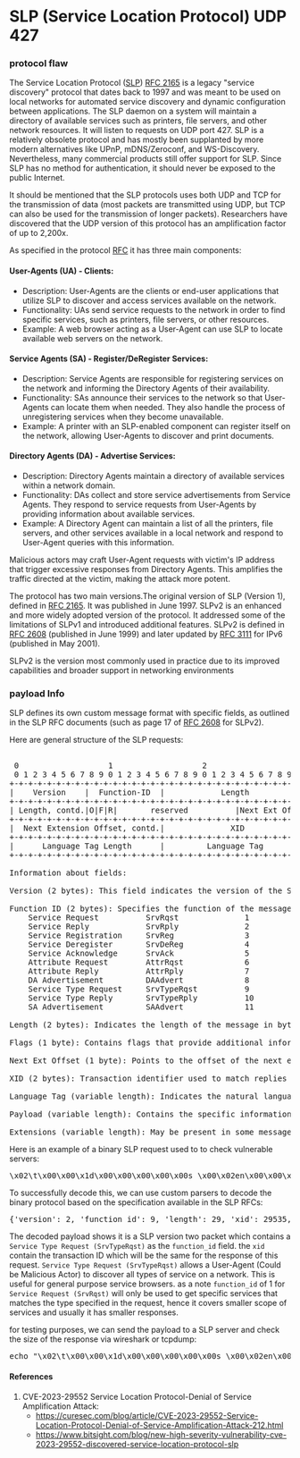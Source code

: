 # SLP (Service Location Protocol) UDP 427

### protocol flaw

The Service Location Protocol ([SLP](https://en.wikipedia.org/wiki/Service_Location_Protocol)) [RFC 2165](https://www.rfc-editor.org/rfc/rfc2165.html) is a legacy "service discovery" protocol that dates back to 1997 and was meant to be used on local networks for automated service discovery and dynamic configuration between applications. The SLP daemon on a system will maintain a directory of available services such as printers, file servers, and other network resources. It will listen to requests on UDP port 427.
SLP is a relatively obsolete protocol and has mostly been supplanted by more modern alternatives like UPnP, mDNS/Zeroconf, and WS-Discovery. Nevertheless, many commercial products still offer support for SLP. Since SLP has no method for authentication, it should never be exposed to the public Internet.

It should be mentioned that the SLP protocols uses both UDP and TCP for the transmission of data (most packets are transmitted using UDP, but TCP can also be used for the transmission of longer packets). Researchers have discovered that the UDP version of this protocol has an amplification factor of up to 2,200x.

As specified in the protocol [RFC](https://www.rfc-editor.org/rfc/rfc2165.html#page-56) it has three main components:

#### User-Agents (UA) - Clients:
- Description: User-Agents are the clients or end-user applications that utilize SLP to discover and access services available on the network.
- Functionality: UAs send service requests to the network in order to find specific services, such as printers, file servers, or other resources.
- Example: A web browser acting as a User-Agent can use SLP to locate available web servers on the network.

#### Service Agents (SA) - Register/DeRegister Services:
- Description: Service Agents are responsible for registering services on the network and informing the Directory Agents of their availability.
- Functionality: SAs announce their services to the network so that User-Agents can locate them when needed. They also handle the process of unregistering services when they become unavailable.
- Example: A printer with an SLP-enabled component can register itself on the network, allowing User-Agents to discover and print documents.

#### Directory Agents (DA) - Advertise Services:
- Description: Directory Agents maintain a directory of available services within a network domain.
- Functionality: DAs collect and store service advertisements from Service Agents. They respond to service requests from User-Agents by providing information about available services.
- Example: A Directory Agent can maintain a list of all the printers, file servers, and other services available in a local network and respond to User-Agent queries with this information.

Malicious actors may craft User-Agent requests with victim's IP address that trigger excessive responses from Directory Agents. This amplifies the traffic directed at the victim, making the attack more potent.


The protocol has two main versions.The original version of SLP (Version 1), defined in [RFC 2165](https://www.rfc-editor.org/rfc/rfc2165.html). It was published in June 1997. SLPv2 is an enhanced and more widely adopted version of the protocol. It addressed some of the limitations of SLPv1 and introduced additional features. SLPv2 is defined in [RFC 2608](https://www.ietf.org/rfc/rfc2608.txt) (published in June 1999) and later updated by [RFC 3111](https://datatracker.ietf.org/doc/html/rfc3111) for IPv6 (published in May 2001).

SLPv2 is the version most commonly used in practice due to its improved capabilities and broader support in networking environments


### payload Info

SLP defines its own custom message format with specific fields, as outlined in the SLP RFC documents (such as page 17 of [RFC 2608](https://www.ietf.org/rfc/rfc2608.txt) for SLPv2).

Here are general structure of the SLP requests:
<pre>

 0                   1                   2                   3
 0 1 2 3 4 5 6 7 8 9 0 1 2 3 4 5 6 7 8 9 0 1 2 3 4 5 6 7 8 9 0 1
+-+-+-+-+-+-+-+-+-+-+-+-+-+-+-+-+-+-+-+-+-+-+-+-+-+-+-+-+-+-+-+-+
|    Version    |  Function-ID  |            Length             |
+-+-+-+-+-+-+-+-+-+-+-+-+-+-+-+-+-+-+-+-+-+-+-+-+-+-+-+-+-+-+-+-+
| Length, contd.|O|F|R|       reserved          |Next Ext Offset|
+-+-+-+-+-+-+-+-+-+-+-+-+-+-+-+-+-+-+-+-+-+-+-+-+-+-+-+-+-+-+-+-+
|  Next Extension Offset, contd.|              XID              |
+-+-+-+-+-+-+-+-+-+-+-+-+-+-+-+-+-+-+-+-+-+-+-+-+-+-+-+-+-+-+-+-+
|      Language Tag Length      |         Language Tag          \
+-+-+-+-+-+-+-+-+-+-+-+-+-+-+-+-+-+-+-+-+-+-+-+-+-+-+-+-+-+-+-+-+

Information about fields:

Version (2 bytes): This field indicates the version of the SLP protocol being used.

Function ID (2 bytes): Specifies the function of the message (e.g., Service Request, Service Reply, Service Registration).
    Service Request          SrvRqst              1             # Absused in DDoS Attacks
    Service Reply            SrvRply              2
    Service Registration     SrvReg               3             # Abused in DDoS Attacks
    Service Deregister       SrvDeReg             4
    Service Acknowledge      SrvAck               5
    Attribute Request        AttrRqst             6
    Attribute Reply          AttrRply             7
    DA Advertisement         DAAdvert             8
    Service Type Request     SrvTypeRqst          9             #  Abused in DDoS Attacks
    Service Type Reply       SrvTypeRply          10
    SA Advertisement         SAAdvert             11

Length (2 bytes): Indicates the length of the message in bytes.

Flags (1 byte): Contains flags that provide additional information about the message.

Next Ext Offset (1 byte): Points to the offset of the next extension, allowing for variable-length extension blocks.

XID (2 bytes): Transaction identifier used to match replies to requests.

Language Tag (variable length): Indicates the natural language used in string fields.

Payload (variable length): Contains the specific information related to the function of the message (e.g., URL for service location, service attributes, etc.).

Extensions (variable length): May be present in some messages to carry additional information.
</pre>

Here is an example of a binary SLP request used to to check vulnerable servers: <pre>\x02\t\x00\x00\x1d\x00\x00\x00\x00\x00s_\x00\x02en\x00\x00\xff\xff\x00\x07default</pre>

To successfully decode this, we can use custom parsers to decode the binary protocol based on the specification available in the SLP RFCs:
<pre>
{'version': 2, 'function_id': 9, 'length': 29, 'xid': 29535, 'language_tag_length': 2, 'language_tag': 'en'}
</pre>
The decoded payload shows it is a SLP version two packet which contains a `Service Type Request (SrvTypeRqst)` as the `function_id` field. the `xid` contain the transaction ID which will be the same for the response of this request. `Service Type Request (SrvTypeRqst)` allows a User-Agent (Could be Malicious Actor) to discover all types of service on a network. This is useful for general purpose service browsers. as a note `function_id` of 1 for `Service Request (SrvRqst)` will only be used to get specific services that matches the type specified in the request, hence it covers smaller scope of services and usually it has smaller responses.

for testing purposes, we can send the payload to a SLP server and check the size of the response via wireshark or tcpdump:
<pre>echo "\x02\t\x00\x00\x1d\x00\x00\x00\x00\x00s_\x00\x02en\x00\x00\xff\xff\x00\x07default" | nc -4u -w1 SERVER-ADDRESS-HERE 427</pre>







#### References
1) CVE-2023-29552 Service Location Protocol-Denial of Service Amplification Attack:
    - https://curesec.com/blog/article/CVE-2023-29552-Service-Location-Protocol-Denial-of-Service-Amplification-Attack-212.html
    - https://www.bitsight.com/blog/new-high-severity-vulnerability-cve-2023-29552-discovered-service-location-protocol-slp

